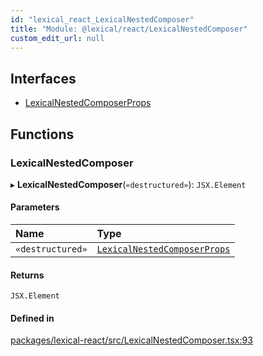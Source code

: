```yaml
---
id: "lexical_react_LexicalNestedComposer"
title: "Module: @lexical/react/LexicalNestedComposer"
custom_edit_url: null
---
```


## Interfaces

- [LexicalNestedComposerProps](../interfaces/lexical_react_LexicalNestedComposer.LexicalNestedComposerProps.md)

## Functions

### LexicalNestedComposer

▸ **LexicalNestedComposer**(`«destructured»`): `JSX.Element`

#### Parameters

| Name | Type |
| :------ | :------ |
| `«destructured»` | [`LexicalNestedComposerProps`](../interfaces/lexical_react_LexicalNestedComposer.LexicalNestedComposerProps.md) |

#### Returns

`JSX.Element`

#### Defined in

[packages/lexical-react/src/LexicalNestedComposer.tsx:93](https://github.com/QubitPi/lexical/tree/main/packages/lexical-react/src/LexicalNestedComposer.tsx#L93)

